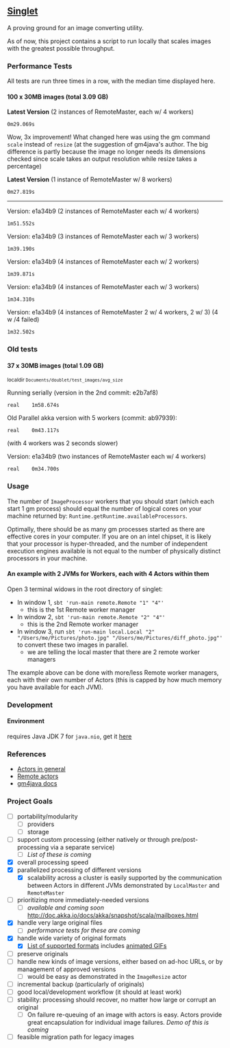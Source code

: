 ## [Singlet](https://en.wikipedia.org/wiki/Singlet_state)

A proving ground for an image converting utility.

As of now, this project contains a script to run locally that scales images with the greatest possible throughput.

### Performance Tests

All tests are run three times in a row, with the median time displayed here.

#### 100 x 30MB images (total 3.09 GB)

**Latest Version** (2 instances of RemoteMaster, each w/ 4 workers)
```
0m29.069s
```
Wow, 3x improvement! What changed here was using the gm command `scale` instead of `resize` (at the suggestion of gm4java's author. The big difference is partly because the image no longer needs its dimensions checked since scale takes an output resolution while resize takes a percentage)

**Latest Version** (1 instance of RemoteMaster w/ 8 workers)
```
0m27.819s
```

---

Version: e1a34b9 (2 instances of RemoteMaster each w/ 4 workers)
```
1m51.552s
```

Version: e1a34b9 (3 instances of RemoteMaster each w/ 3 workers)
```
1m39.190s
```

Version: e1a34b9 (4 instances of RemoteMaster each w/ 2 workers)
```
1m39.871s
```

Version: e1a34b9 (4 instances of RemoteMaster each w/ 3 workers)
```
1m34.310s
```

Version: e1a34b9 (4 instances of RemoteMaster 2 w/ 4 workers, 2 w/ 3)
(4 w /4 failed)
```
1m32.502s
```

### Old tests

#### 37 x 30MB images (total 1.09 GB)
<sub>localdir `Documents/doublet/test_images/avg_size`</sub>

Running serially (version in the 2nd commit: e2b7af8)
```
real    1m58.674s
```

Old Parallel akka version with 5 workers (commit: ab97939):
```
real    0m43.117s
```
(with 4 workers was 2 seconds slower)

Version: e1a34b9 (two instances of RemoteMaster each w/ 4 workers)
```
real    0m34.700s
```

### Usage

The number of `ImageProcessor` workers that you should start (which each start 1 gm process) should equal the number of logical cores on your machine returned by: `Runtime.getRuntime.availableProcessors`.

Optimally, there should be as many gm processes started as there are effective cores in your computer. If you are on an intel chipset, it is likely that your processor is hyper-threaded, and the number of independent execution engines available is not equal to the number of physically distinct processors in your machine.

#### An example with 2 JVMs for Workers, each with 4 Actors within them

Open 3 terminal widows in the root directory of singlet:

* In window 1, `sbt 'run-main remote.Remote "1" "4"'`
    * this is the 1st Remote worker manager
* In window 2, `sbt 'run-main remote.Remote "2" "4"'`
    * this is the 2nd Remote worker manager
* In window 3, run `sbt 'run-main local.Local "2" "/Users/me/Pictures/photo.jpg" "/Users/me/Pictures/diff_photo.jpg"'` to convert these two images in parallel.
    * we are telling the local master that there are 2 remote worker managers

The example above can be done with more/less Remote worker managers, each with their own number of Actors (this is capped by how much memory you have available for each JVM).

### Development

#### Environment

requires Java JDK 7 for `java.nio`, get it [here](http://www.oracle.com/technetwork/java/javase/downloads/jdk7-downloads-1880260.html)

### References

* [Actors in general](http://www.reactive.io/tips/2014/03/28/getting-started-with-actor-based-programming-using-scala-and-akka/)
* [Remote actors](http://alvinalexander.com/scala/simple-akka-actors-remote-example)
* [gm4java docs](http://sharneng.github.io/gm4java/doc/1.1.0/allclasses-noframe.html)

### Project Goals

- [ ] portability/modularity
    - [ ] providers
    - [ ] storage
- [ ] support custom processing (either natively or through pre/post-processing via a separate service)
    - [ ] *List of these is coming*
- [x] overall processing speed
- [x] parallelized processing of different versions
    - [x] scalability across a cluster is easily supported by the communication between Actors in different JVMs demonstrated by `LocalMaster` and `RemoteMaster`
- [ ]  prioritizing more immediately-needed versions
    - [ ] *available and coming soon* http://doc.akka.io/docs/akka/snapshot/scala/mailboxes.html
- [x] handle very large original files
    - [ ] *performance tests for these are coming*
- [x] handle wide variety of original formats
    - [x] [List of supported formats](http://www.graphicsmagick.org/formats.html) includes [animated GIFs](http://www.graphicsmagick.org/FAQ.html#how-do-i-create-a-gif-animation-sequence-to-display-within-firefox)
- [ ] preserve originals
- [ ] handle new kinds of image versions, either based on ad-hoc URLs, or by management of approved versions
    - [ ] would be easy as demonstrated in the `ImageResize` actor
- [ ] incremental backup (particularly of originals)
- [ ] good local/development workflow (it should at least work)
- [ ] stability: processing should recover, no matter how large or corrupt an original
    - [ ] On failure re-queuing of an image with actors is easy. Actors provide great encapsulation for individual image failures. *Demo of this is coming*
- [ ] feasible migration path for legacy images
